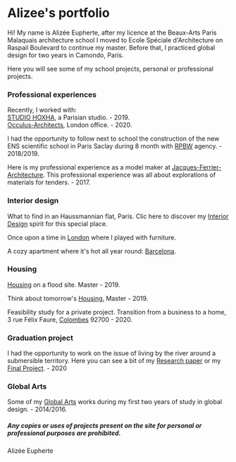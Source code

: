 # Alizee's portfolio



Hi! My name is Alizée Eupherte, after my licence at the Beaux-Arts Paris Malaquais architecture school I moved to Ecole Spéciale d'Architecture on Raspail Boulevard to continue my master.
Before that, I practiced global design for two years in Camondo, Paris. 

Here you will see some of my school projects, personal or professional projects.
                                                                                                                                                                                                                                                             
                                                                                                                                                                                                                                                                    

### Professional experiences


Recently, I worked with:                                                                                        
[STUDIO HOXHA](https://alizeeeupherte.github.io/STUDIO-HOXHA/), a Parisian studio. - 2019.                                               
[Occulus-Architects](https://alizeeeupherte.github.io/Occulus-Architects/), London office. - 2020.

 
I had the opportunity to follow next to school the construction of the new ENS scientific school in Paris Saclay during 8 month with [RPBW](https://alizeeeupherte.github.io/RPBW/) agency. - 2018/2019.


Here is my professional experience as a model maker at [Jacques-Ferrier-Architecture](https://alizeeeupherte.github.io/Jacques-Ferrier-Architecture/).
This professional experience  was all about explorations of materials for tenders. - 2017.                                                                                                                                                                    

 
### Interior design

What to find in an Haussmannian flat, Paris. Clic here to discover my [Interior Design](https://alizeeeupherte.github.io/Interior-design-/) spirit for this special place.

Once upon a time in [London](https://alizeeeupherte.github.io/London/) where I played with furniture.

A cozy apartment where it's hot all year round: [Barcelona](https://alizeeeupherte.github.io/Barcelona/).



### Housing

[Housing](https://alizeeeupherte.github.io/Housing/) on a flood site. 
Master - 2019.

Think about tomorrow's [Housing.](https://alizeeeupherte.github.io/Housing./)
Master - 2019.

Feasibility study for a private project. Transition from a business to a home, 3 rue Félix Faure, [Colombes](https://alizeeeupherte.github.io/Colombes/) 92700 - 2020.
                                                                                                                              
                                                                                                                               
                                                                                                                                  
### Graduation project

I had the opportunity to work on the issue of living by the river around a submersible territory. 
Here you can see a bit of my [Research paper](https://alizeeeupherte.github.io/Research-paper/) or my [Final Project](https://alizeeeupherte.github.io/Final-Project/). - 2020


                                                                                                                                   
### Global Arts

Some of my [Global Arts](https://alizeeeupherte.github.io/Global-Arts/) works during my first two years of study in global design. - 2014/2016.







##### Any copies or uses of projects present on the site for personal or professional purposes are prohibited.

Alizée Eupherte




